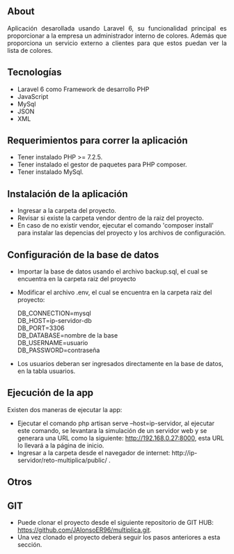 ## About

<p align="justify">
Aplicación desarollada usando Laravel 6, su funcionalidad principal es proporcionar a la empresa un administrador interno de colores. Además que proporciona un servicio externo a clientes para que estos puedan ver la lista de colores.
</p>

## Tecnologías

- Laravel 6 como Framework de desarrollo PHP
- JavaScript
- MySql
- JSON
- XML

## Requerimientos para correr la aplicación

- Tener instalado PHP >= 7.2.5.
- Tener instalado el gestor de paquetes para PHP composer.
- Tener instalado MySql.

## Instalación de la aplicación

- Ingresar a la carpeta del proyecto.
- Revisar si existe la carpeta vendor dentro de la raiz del proyecto.
- En caso de no existir vendor, ejecutar el comando 'composer install' para instalar
  las depencias del proyecto y los archivos de configuración.

## Configuración de la base de datos

- Importar la base de datos usando el archivo backup.sql, el cual se encuentra en la carpeta raiz del proyecto
- Modificar el archivo .env, el cual se encuentra en la carpeta raiz del proyecto:

    DB_CONNECTION=mysql <br>
    DB_HOST=ip-servidor-db <br>
    DB_PORT=3306 <br>
    DB_DATABASE=nombre de la base <br>
    DB_USERNAME=usuario <br>
    DB_PASSWORD=contraseña <br>
- Los usuarios deberan ser ingresados directamente en la base de datos, en la tabla usuarios.

## Ejecución de la app

Existen dos maneras de ejecutar la app:

- Ejecutar el comando php artisan serve –host=ip-servidor, al ejecutar este comando, se levantara la simulación de un servidor web y se generara una URL como la siguiente: http://192.168.0.27:8000, esta URL lo llevará a la página de inicio.
- Ingresar a la carpeta desde el navegador de internet: http://ip-servidor/reto-multiplica/public/ .

## Otros

## GIT

- Puede clonar el proyecto desde el siguiente repositorio de GIT HUB: https://github.com/JAlonsoER96/multiplica.git.
- Una vez clonado el proyecto deberá seguir los pasos anteriores a esta sección.

